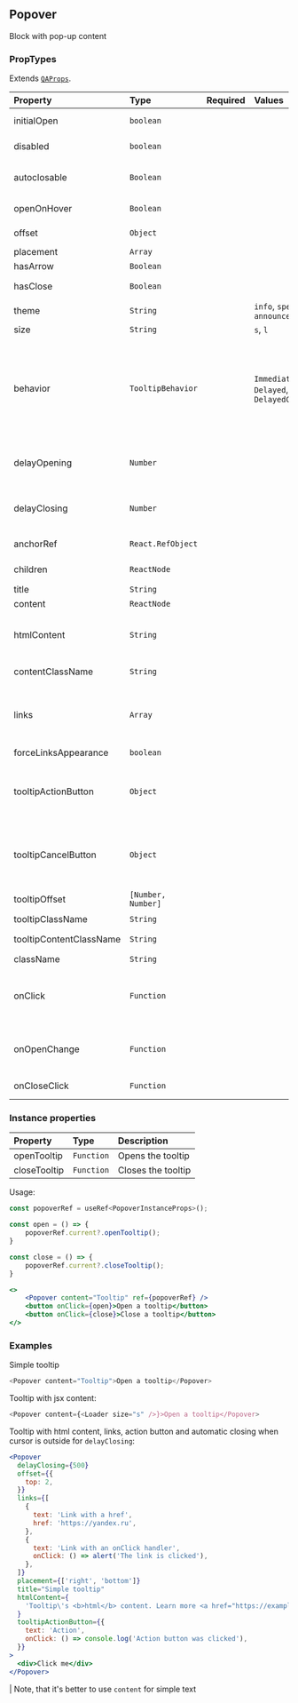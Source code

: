 ## Popover

Block with pop-up content

### PropTypes

Extends [`QAProps`](../types.ts).

| Property                | Type               | Required | Values                                   | Default             | Description                                                                                                                                                                    |
| :---------------------- | :----------------- | :------- | :--------------------------------------- | :------------------ | :----------------------------------------------------------------------------------------------------------------------------------------------------------------------------- |
| initialOpen             | `boolean`          |          |                                          | false               | Whether the tooltip initially opened                                                                                                                                           |
| disabled                | `boolean`          |          |                                          | false               | Disables open state changes                                                                                                                                                    |
| autoclosable            | `Boolean`          |          |                                          | `true`              | Whether tooltip should automatically close when the cursor is outside                                                                                                          |
| openOnHover             | `Boolean`          |          |                                          | `true`              | Whether tooltip should open on hover                                                                                                                                           |
| offset                  | `Object`           |          |                                          |                     | Control's offset <br/> `{ top: 0, left: 0 }`                                                                                                                                   |
| placement               | `Array`            |          |                                          | [`right`, `bottom`] | Tooltip's placement                                                                                                                                                            |
| hasArrow                | `Boolean`          |          |                                          | `true`              | Whether tooltip has a tail                                                                                                                                                     |
| hasClose                | `Boolean`          |          |                                          | `false`             | Whether tooltip has a close button                                                                                                                                             |
| theme                   | `String`           |          | `info`, `special`, `announcement`        | `info`              | Tooltip's theme                                                                                                                                                                |
| size                    | `String`           |          | `s`, `l`                                 | `s`                 | Tooltip's size                                                                                                                                                                 |
| behavior                | `TooltipBehavior`  |          | `Immediate`, `Delayed`, `DelayedClosing` | `DelayedClosing`    | Tooltip open/close behaviour when `openOnHover` (without a delay, with delay, with delay only when closing). Won't be applied if `delayOpening` or `delayClosing` are provided |
| delayOpening            | `Number`           |          |                                          | `0`                 | Tooltip's opening delay if `openOnHover`. We recommend to use `behavior`                                                                                                       |
| delayClosing            | `Number`           |          |                                          | `300`               | Tooltip's closing delay if `autoclosable`. We recommend to use `behavior`                                                                                                      |
| anchorRef               | `React.RefObject`  |          |                                          |                     | Custom anchor. Disables `openByHover` and `onClick`.                                                                                                                           |
| children                | `ReactNode`        |          |                                          |                     | Content, over which tooltip is rendered                                                                                                                                        |
| title                   | `String`           |          |                                          |                     | Tooltip's title                                                                                                                                                                |
| content                 | `ReactNode`        |          |                                          |                     | Tooltip's content                                                                                                                                                              |
| htmlContent             | `String`           |          |                                          |                     | Tooltip's html content (`dangerouslySetInnerHTML` will be used for rendering)                                                                                                  |
| contentClassName        | `String`           |          |                                          |                     | Tooltip's content css class                                                                                                                                                    |
| links                   | `Array`            |          |                                          | []                  | Links under the content <br/> `{ text: 'Link 1', href: 'https://yandex.ru'}` or <br/> `{ text: 'Link 2', onClick: () => callbackOnLinkClick() }`                               |
| forceLinksAppearance    | `boolean`          |          |                                          | true                | Force styles for links                                                                                                                                                         |
| tooltipActionButton     | `Object`           |          |                                          |                     | Action button properties (the button won't be rendered without it) <br/> `{ text: 'Button', onClick: () => callbackOnClick() }`                                                |
| tooltipCancelButton     | `Object`           |          |                                          |                     | Cancel button properties (the button won't be rendered without it) <br/> `{ text: 'Button', onClick: () => callbackOnClick() }`                                                |
| tooltipOffset           | `[Number, Number]` |          |                                          |                     | Tooltip's offset related to the control                                                                                                                                        |
| tooltipClassName        | `String`           |          |                                          |                     | Tooltip's css class                                                                                                                                                            |
| tooltipContentClassName | `String`           |          |                                          |                     | Tooltip's content css class                                                                                                                                                    |
| className               | `String`           |          |                                          |                     | Control's css class                                                                                                                                                            |
| onClick                 | `Function`         |          |                                          |                     | Anchor click callback. If the function returns `true', the tooltip will be open, otherwise it won't be opened.                                                                 |
| onOpenChange            | `Function`         |          |                                          |                     | Open state change callback. Can be useful for delayed tooltip's content rendering.                                                                                             |
| onCloseClick            | `Function`         |          |                                          |                     | Close button click handler                                                                                                                                                     |

### Instance properties

| Property     | Type       | Description        |
| :----------- | :--------- | :----------------- |
| openTooltip  | `Function` | Opens the tooltip  |
| closeTooltip | `Function` | Closes the tooltip |

Usage:

```jsx
const popoverRef = useRef<PopoverInstanceProps>();

const open = () => {
    popoverRef.current?.openTooltip();
}

const close = () => {
    popoverRef.current?.closeTooltip();
}

<>
    <Popover content="Tooltip" ref={popoverRef} />
    <button onClick={open}>Open a tooltip</button>
    <button onClick={close}>Close a tooltip</button>
</>
```

### Examples

Simple tooltip

```js
<Popover content="Tooltip">Open a tooltip</Popover>
```

Tooltip with jsx content:

```js
<Popover content={<Loader size="s" />}>Open a tooltip</Popover>
```

Tooltip with html content, links, action button and automatic closing when cursor is outside for `delayClosing`:

```jsx
<Popover
  delayClosing={500}
  offset={{
    top: 2,
  }}
  links={[
    {
      text: 'Link with a href',
      href: 'https://yandex.ru',
    },
    {
      text: 'Link with an onClick handler',
      onClick: () => alert('The link is clicked'),
    },
  ]}
  placement={['right', 'bottom']}
  title="Simple tooltip"
  htmlContent={
    'Tooltip\'s <b>html</b> content. Learn more <a href="https://example.com" target="_blank">here</a>'
  }
  tooltipActionButton={{
    text: 'Action',
    onClick: () => console.log('Action button was clicked'),
  }}
>
  <div>Click me</div>
</Popover>
```

| Note, that it's better to use `content` for simple text
